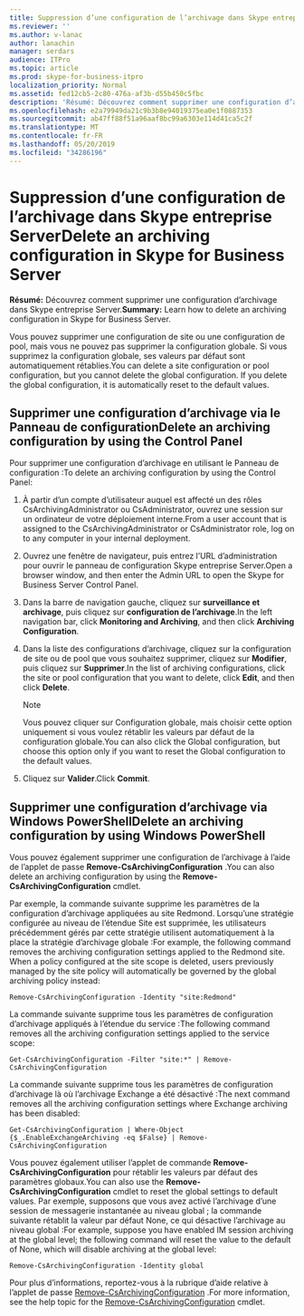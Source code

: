 ```yaml
---
title: Suppression d’une configuration de l’archivage dans Skype entreprise Server
ms.reviewer: ''
ms.author: v-lanac
author: lanachin
manager: serdars
audience: ITPro
ms.topic: article
ms.prod: skype-for-business-itpro
localization_priority: Normal
ms.assetid: fed12cb5-2c80-476a-af3b-d55b450c5fbc
description: 'Résumé: Découvrez comment supprimer une configuration d’archivage dans Skype entreprise Server.'
ms.openlocfilehash: e2a79949da21c9b3b8e94019375ea0e1f0887353
ms.sourcegitcommit: ab47ff88f51a96aaf8bc99a6303e114d41ca5c2f
ms.translationtype: MT
ms.contentlocale: fr-FR
ms.lasthandoff: 05/20/2019
ms.locfileid: "34286196"
---
```

# <a name="delete-an-archiving-configuration-in-skype-for-business-server"></a><span data-ttu-id="ff311-103">Suppression d’une configuration de l’archivage dans Skype entreprise Server</span><span class="sxs-lookup"><span data-stu-id="ff311-103">Delete an archiving configuration in Skype for Business Server</span></span>

<span data-ttu-id="ff311-104">**Résumé:** Découvrez comment supprimer une configuration d’archivage dans Skype entreprise Server.</span><span class="sxs-lookup"><span data-stu-id="ff311-104">**Summary:** Learn how to delete an archiving configuration in Skype for Business Server.</span></span>
  
<span data-ttu-id="ff311-p101">Vous pouvez supprimer une configuration de site ou une configuration de pool, mais vous ne pouvez pas supprimer la configuration globale. Si vous supprimez la configuration globale, ses valeurs par défaut sont automatiquement rétablies.</span><span class="sxs-lookup"><span data-stu-id="ff311-p101">You can delete a site configuration or pool configuration, but you cannot delete the global configuration. If you delete the global configuration, it is automatically reset to the default values.</span></span>
  
## <a name="delete-an-archiving-configuration-by-using-the-control-panel"></a><span data-ttu-id="ff311-107">Supprimer une configuration d’archivage via le Panneau de configuration</span><span class="sxs-lookup"><span data-stu-id="ff311-107">Delete an archiving configuration by using the Control Panel</span></span>

<span data-ttu-id="ff311-108">Pour supprimer une configuration d’archivage en utilisant le Panneau de configuration :</span><span class="sxs-lookup"><span data-stu-id="ff311-108">To delete an archiving configuration by using the Control Panel:</span></span>
  
1. <span data-ttu-id="ff311-109">À partir d’un compte d’utilisateur auquel est affecté un des rôles CsArchivingAdministrator ou CsAdministrator, ouvrez une session sur un ordinateur de votre déploiement interne.</span><span class="sxs-lookup"><span data-stu-id="ff311-109">From a user account that is assigned to the CsArchivingAdministrator or CsAdministrator role, log on to any computer in your internal deployment.</span></span> 
    
2. <span data-ttu-id="ff311-110">Ouvrez une fenêtre de navigateur, puis entrez l’URL d’administration pour ouvrir le panneau de configuration Skype entreprise Server.</span><span class="sxs-lookup"><span data-stu-id="ff311-110">Open a browser window, and then enter the Admin URL to open the Skype for Business Server Control Panel.</span></span> 
    
3. <span data-ttu-id="ff311-111">Dans la barre de navigation gauche, cliquez sur **surveillance et archivage**, puis cliquez sur **configuration de l’archivage**.</span><span class="sxs-lookup"><span data-stu-id="ff311-111">In the left navigation bar, click **Monitoring and Archiving**, and then click **Archiving Configuration**.</span></span>
    
4. <span data-ttu-id="ff311-112">Dans la liste des configurations d’archivage, cliquez sur la configuration de site ou de pool que vous souhaitez supprimer, cliquez sur **Modifier**, puis cliquez sur **Supprimer**.</span><span class="sxs-lookup"><span data-stu-id="ff311-112">In the list of archiving configurations, click the site or pool configuration that you want to delete, click **Edit**, and then click **Delete**.</span></span>
    
    > [!NOTE]
    > <span data-ttu-id="ff311-113">Vous pouvez cliquer sur Configuration globale, mais choisir cette option uniquement si vous voulez rétablir les valeurs par défaut de la configuration globale.</span><span class="sxs-lookup"><span data-stu-id="ff311-113">You can also click the Global configuration, but choose this option only if you want to reset the Global configuration to the default values.</span></span> 
  
5. <span data-ttu-id="ff311-114">Cliquez sur **Valider**.</span><span class="sxs-lookup"><span data-stu-id="ff311-114">Click **Commit**.</span></span>
    
## <a name="delete-an-archiving-configuration-by-using-windows-powershell"></a><span data-ttu-id="ff311-115">Supprimer une configuration d’archivage via Windows PowerShell</span><span class="sxs-lookup"><span data-stu-id="ff311-115">Delete an archiving configuration by using Windows PowerShell</span></span>

<span data-ttu-id="ff311-116">Vous pouvez également supprimer une configuration de l’archivage à l’aide de l’applet de passe **Remove-CsArchivingConfiguration** .</span><span class="sxs-lookup"><span data-stu-id="ff311-116">You can also delete an archiving configuration by using the **Remove-CsArchivingConfiguration** cmdlet.</span></span>
  
<span data-ttu-id="ff311-p102">Par exemple, la commande suivante supprime les paramètres de la configuration d’archivage appliquées au site Redmond. Lorsqu’une stratégie configurée au niveau de l’étendue Site est supprimée, les utilisateurs précédemment gérés par cette stratégie utilisent automatiquement à la place la stratégie d’archivage globale :</span><span class="sxs-lookup"><span data-stu-id="ff311-p102">For example, the following command removes the archiving configuration settings applied to the Redmond site. When a policy configured at the site scope is deleted, users previously managed by the site policy will automatically be governed by the global archiving policy instead:</span></span>
  
```
Remove-CsArchivingConfiguration -Identity "site:Redmond"
```

<span data-ttu-id="ff311-119">La commande suivante supprime tous les paramètres de configuration d’archivage appliqués à l’étendue du service :</span><span class="sxs-lookup"><span data-stu-id="ff311-119">The following command removes all the archiving configuration settings applied to the service scope:</span></span>
  
```
Get-CsArchivingConfiguration -Filter "site:*" | Remove-CsArchivingConfiguration
```

<span data-ttu-id="ff311-120">La commande suivante supprime tous les paramètres de configuration d’archivage là où l’archivage Exchange a été désactivé :</span><span class="sxs-lookup"><span data-stu-id="ff311-120">The next command removes all the archiving configuration settings where Exchange archiving has been disabled:</span></span>
  
```
Get-CsArchivingConfiguration | Where-Object {$_.EnableExchangeArchiving -eq $False} | Remove-CsArchivingConfiguration
```

<span data-ttu-id="ff311-121">Vous pouvez également utiliser l’applet de commande **Remove-CsArchivingConfiguration** pour rétablir les valeurs par défaut des paramètres globaux.</span><span class="sxs-lookup"><span data-stu-id="ff311-121">You can also use the **Remove-CsArchivingConfiguration** cmdlet to reset the global settings to default values.</span></span> <span data-ttu-id="ff311-122">Par exemple, supposons que vous avez activé l’archivage d’une session de messagerie instantanée au niveau global ; la commande suivante rétablit la valeur par défaut None, ce qui désactive l’archivage au niveau global :</span><span class="sxs-lookup"><span data-stu-id="ff311-122">For example, suppose you have enabled IM session archiving at the global level; the following command will reset the value to the default of None, which will disable archiving at the global level:</span></span>
  
```
Remove-CsArchivingConfiguration -Identity global
```

<span data-ttu-id="ff311-123">Pour plus d’informations, reportez-vous à la rubrique d’aide relative à l’applet de passe [Remove-CsArchivingConfiguration](https://docs.microsoft.com/powershell/module/skype/remove-csarchivingconfiguration?view=skype-ps) .</span><span class="sxs-lookup"><span data-stu-id="ff311-123">For more information, see the help topic for the [Remove-CsArchivingConfiguration](https://docs.microsoft.com/powershell/module/skype/remove-csarchivingconfiguration?view=skype-ps) cmdlet.</span></span>
